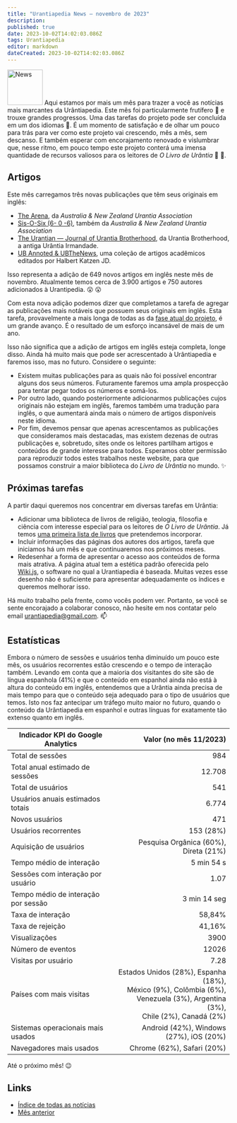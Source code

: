 ```yaml
---
title: "Urantiapedia News — novembro de 2023" 
description: 
published: true
date: 2023-10-02T14:02:03.086Z
tags: Urantiapedia
editor: markdown
dateCreated: 2023-10-02T14:02:03.086Z
---
```


<img src="/_assets/svg/icon-news.svg" alt="News" style="width: 80px;"> Aqui estamos por mais um mês para trazer a você as notícias mais marcantes da Urântiapedia. Este mês foi particularmente frutífero :palm_tree: e trouxe grandes progressos. Uma das tarefas do projeto pode ser concluída em um dos idiomas :muscle:. É um momento de satisfação e de olhar um pouco para trás para ver como este projeto vai crescendo, mês a mês, sem descanso. E também esperar com encorajamento renovado e vislumbrar que, nesse ritmo, em pouco tempo este projeto conterá uma imensa quantidade de recursos valiosos para os leitores de _O Livro de Urântia_ :blue_book: :blue_heart:. 

## Artigos

Este mês carregamos três novas publicações que têm seus originais em inglês: 
- [The Arena](/en/index/articles_arena), da _Australia & New Zealand Urantia Association_ 
- [Sis-O-Six (6- 0 -6)](/en/index/articles_606), também da _Australia & New Zealand Urantia Association_ 
- [The Urantian — Journal of Urantia Brotherhood](/en/index/articles_the_urantian), da Urantia Brotherhood, a antiga Urântia Irmandade. 
- [UB Annoted & UBTheNews](/en/index/articles_ubannotated), uma coleção de artigos acadêmicos editados por Halbert Katzen JD.

Isso representa a adição de 649 novos artigos em inglês neste mês de novembro. Atualmente temos cerca de 3.900 artigos e 750 autores adicionados à Urantipedia. :open_mouth: :open_mouth: 

Com esta nova adição podemos dizer que completamos a tarefa de agregar as publicações mais notáveis ​​que possuem seus originais em inglês. Esta tarefa, provavelmente a mais longa de todas as da [fase atual do projeto](/pt/help/status#progresso-dos-artigos-detalhado), é um grande avanço. É o resultado de um esforço incansável de mais de um ano.

Isso não significa que a adição de artigos em inglês esteja completa, longe disso. Ainda há muito mais que pode ser acrescentado à Urântiapedia e faremos isso, mas no futuro. Considere o seguinte: 
- Existem muitas publicações para as quais não foi possível encontrar alguns dos seus números. Futuramente faremos uma ampla prospecção para tentar pegar todos os números e somá-los.
- Por outro lado, quando posteriormente adicionarmos publicações cujos originais não estejam em inglês, faremos também uma tradução para inglês, o que aumentará ainda mais o número de artigos disponíveis neste idioma.
- Por fim, devemos pensar que apenas acrescentamos as publicações que consideramos mais destacadas, mas existem dezenas de outras publicações e, sobretudo, sites onde os leitores partilham artigos e conteúdos de grande interesse para todos. Esperamos obter permissão para reproduzir todos estes trabalhos neste website, para que possamos construir a maior biblioteca do _Livro de Urântia_ no mundo. :sparkles: 

## Próximas tarefas

A partir daqui queremos nos concentrar em diversas tarefas em Urântia: 

- Adicionar uma biblioteca de livros de religião, teologia, filosofia e ciência com interesse especial para os leitores de _O Livro de Urântia_. Já temos [uma primeira lista de livros](/en/livro) que pretendemos incorporar. 
- Incluir informações das páginas dos autores dos artigos, tarefa que iniciamos há um mês e que continuaremos nos próximos meses. 
- Redesenhar a forma de apresentar o acesso aos conteúdos de forma mais atrativa. A página atual tem a estética padrão oferecida pelo [Wiki.js](https://js.wiki/), o software no qual a Urantiapedia é baseada. Muitas vezes esse desenho não é suficiente para apresentar adequadamente os índices e queremos melhorar isso. 

Há muito trabalho pela frente, como vocês podem ver. Portanto, se você se sente encorajado a colaborar conosco, não hesite em nos contatar pelo email urantiapedia@gmail.com. :mailbox: 

## Estatísticas

Embora o número de sessões e usuários tenha diminuído um pouco este mês, os usuários recorrentes estão crescendo e o tempo de interação também. Levando em conta que a maioria dos visitantes do site são de língua espanhola (41%) e que o conteúdo em espanhol ainda não está à altura do conteúdo em inglês, entendemos que a Urântia ainda precisa de mais tempo para que o conteúdo seja adequado para o tipo de usuários que temos. Isto nos faz antecipar um tráfego muito maior no futuro, quando o conteúdo da Urântiapedia em espanhol e outras línguas for exatamente tão extenso quanto em inglês. 

Indicador KPI do Google Analytics | Valor (no mês 11/2023) 
--- | ---:
Total de sessões | 984 
Total anual estimado de sessões | 12.708 
Total de usuários | 541 
Usuários anuais estimados totais | 6.774 
Novos usuários | 471 
Usuários recorrentes | 153 (28%) 
Aquisição de usuários | Pesquisa Orgânica (60%), Direta (21%) 
Tempo médio de interação | 5 min 54 s 
Sessões com interação por usuário | 1.07 
Tempo médio de interação por sessão | 3 min 14 seg 
Taxa de interação | 58,84% 
Taxa de rejeição | 41,16% 
Visualizações | 3900 
Número de eventos | 12026
Visitas por usuário | 7.28 
Países com mais visitas | Estados Unidos (28%), Espanha (18%), <br>México (9%), Colômbia (6%), <br>Venezuela (3%), Argentina (3%), <br>Chile (2%), Canadá (2%)
Sistemas operacionais mais usados | Android (42%), Windows (27%), iOS (20%) 
Navegadores mais usados ​​| Chrome (62%), Safari (20%) 

Até o próximo mês! :wink: 

## Links

- [Índice de todas as notícias](/pt/news) 
- [Mês anterior](/pt/news/2023/10)